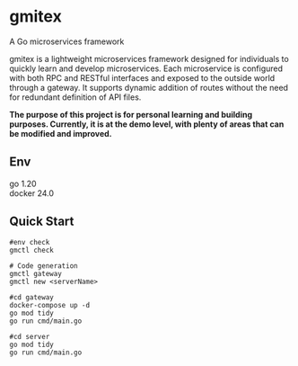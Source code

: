 # gmitex
A Go microservices framework  

gmitex is a lightweight microservices framework designed for individuals to quickly learn and develop microservices. Each microservice is configured with both RPC and RESTful interfaces and exposed to the outside world through a gateway. It supports dynamic addition of routes without the need for redundant definition of API files.

**The purpose of this project is for personal learning and building purposes. Currently, it is at the demo level, with plenty of areas that can be modified and improved.**

## Env
go 1.20  
docker 24.0  

## Quick Start
```shell
#env check
gmctl check

# Code generation
gmctl gateway
gmctl new <serverName>

#cd gateway
docker-compose up -d
go mod tidy
go run cmd/main.go

#cd server
go mod tidy
go run cmd/main.go
```

